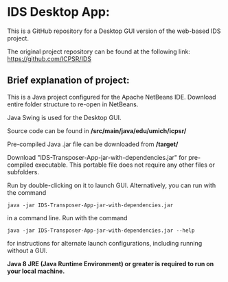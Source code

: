 # IDS Desktop App:

This is a GitHub repository for a Desktop GUI version of the web-based IDS project.

The original project repository can be found at the following link:
https://github.com/ICPSR/IDS

## Brief explanation of project:

This is a Java project configured for the Apache NetBeans IDE. Download entire folder structure to re-open in NetBeans.

Java Swing is used for the Desktop GUI.

Source code can be found in **/src/main/java/edu/umich/icpsr/**

Pre-compiled Java .jar file can be downloaded from **/target/**

Download "IDS-Transposer-App-jar-with-dependencies.jar" for pre-compiled executable. This portable file does not require any other files or subfolders.

Run by double-clicking on it to launch GUI. Alternatively, you can run with the command 
```
java -jar IDS-Transposer-App-jar-with-dependencies.jar 
```
in a command line. 
Run with the command 
```
java -jar IDS-Transposer-App-jar-with-dependencies.jar --help 
```
for instructions for alternate launch configurations, including running without a GUI.

**Java 8 JRE (Java Runtime Environment) or greater is required to run on your local machine.** 
